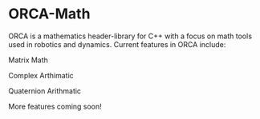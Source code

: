 # ORCA-Math
ORCA is a mathematics header-library for C++ with a focus on math tools used in robotics and dynamics. Current features in ORCA include:

Matrix Math

Complex Arthimatic

Quaternion Arithmatic

More features coming soon!
